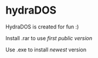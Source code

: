# hydraDOS
HydraDOS is created for fun
:)


Install .rar to use *first public version*

Use .exe to install *newest* version
